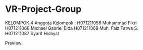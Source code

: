 # VR-Project-Group
KELOMPOK 4
Anggota Kelompok :
H071211056 Muhammad Fikri
H071211068 Michael Gabriel Bida
H071211069 Muh. Faiz Fatwa S.
H071211087 Syarif Hidayat

Preview:
